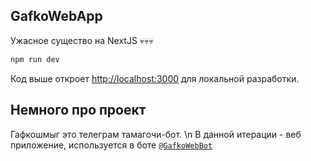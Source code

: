 ## GafkoWebApp

Ужасное существо на NextJS 💀💀💀

```bash
npm run dev
```
Код выше откроет [http://localhost:3000](http://localhost:3000) для локальной разработки.

## Немного про проект

Гафкошмыг это телеграм тамагочи-бот. \n
В данной итерации - веб приложение, используется в боте [`@GafkoWebBot`](https://t.me/GafkoWebBot)
